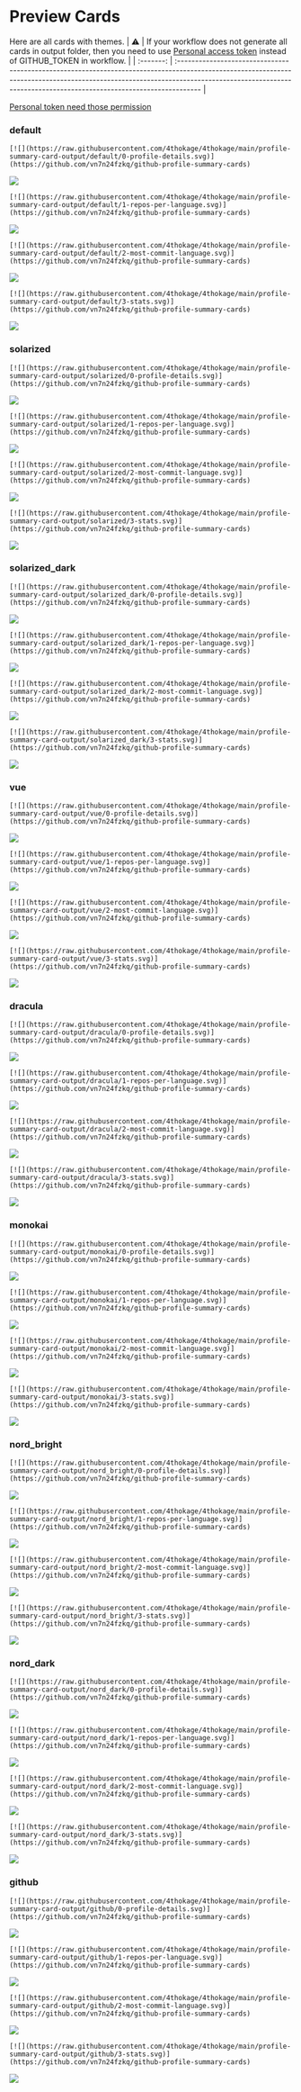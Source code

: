 
# Preview Cards

Here are all cards with themes.
| :warning: | If your workflow does not generate all cards in output folder, then you need to use [Personal access token](https://docs.github.com/en/actions/configuring-and-managing-workflows/creating-and-storing-encrypted-secrets) instead of GITHUB_TOKEN in workflow. |
| :-------: | :------------------------------------------------------------------------------------------------------------------------------------------------------------------------------------------------------------------------------------------------ |

[Personal token need those permission](https://github.com/vn7n24fzkq/github-profile-summary-cards/wiki/Personal-access-token-permissions)


### default


```
[![](https://raw.githubusercontent.com/4thokage/4thokage/main/profile-summary-card-output/default/0-profile-details.svg)](https://github.com/vn7n24fzkq/github-profile-summary-cards)
```
![](https://raw.githubusercontent.com/4thokage/4thokage/main/profile-summary-card-output/default/0-profile-details.svg)


```
[![](https://raw.githubusercontent.com/4thokage/4thokage/main/profile-summary-card-output/default/1-repos-per-language.svg)](https://github.com/vn7n24fzkq/github-profile-summary-cards)
```
![](https://raw.githubusercontent.com/4thokage/4thokage/main/profile-summary-card-output/default/1-repos-per-language.svg)


```
[![](https://raw.githubusercontent.com/4thokage/4thokage/main/profile-summary-card-output/default/2-most-commit-language.svg)](https://github.com/vn7n24fzkq/github-profile-summary-cards)
```
![](https://raw.githubusercontent.com/4thokage/4thokage/main/profile-summary-card-output/default/2-most-commit-language.svg)


```
[![](https://raw.githubusercontent.com/4thokage/4thokage/main/profile-summary-card-output/default/3-stats.svg)](https://github.com/vn7n24fzkq/github-profile-summary-cards)
```
![](https://raw.githubusercontent.com/4thokage/4thokage/main/profile-summary-card-output/default/3-stats.svg)


### solarized


```
[![](https://raw.githubusercontent.com/4thokage/4thokage/main/profile-summary-card-output/solarized/0-profile-details.svg)](https://github.com/vn7n24fzkq/github-profile-summary-cards)
```
![](https://raw.githubusercontent.com/4thokage/4thokage/main/profile-summary-card-output/solarized/0-profile-details.svg)


```
[![](https://raw.githubusercontent.com/4thokage/4thokage/main/profile-summary-card-output/solarized/1-repos-per-language.svg)](https://github.com/vn7n24fzkq/github-profile-summary-cards)
```
![](https://raw.githubusercontent.com/4thokage/4thokage/main/profile-summary-card-output/solarized/1-repos-per-language.svg)


```
[![](https://raw.githubusercontent.com/4thokage/4thokage/main/profile-summary-card-output/solarized/2-most-commit-language.svg)](https://github.com/vn7n24fzkq/github-profile-summary-cards)
```
![](https://raw.githubusercontent.com/4thokage/4thokage/main/profile-summary-card-output/solarized/2-most-commit-language.svg)


```
[![](https://raw.githubusercontent.com/4thokage/4thokage/main/profile-summary-card-output/solarized/3-stats.svg)](https://github.com/vn7n24fzkq/github-profile-summary-cards)
```
![](https://raw.githubusercontent.com/4thokage/4thokage/main/profile-summary-card-output/solarized/3-stats.svg)


### solarized_dark


```
[![](https://raw.githubusercontent.com/4thokage/4thokage/main/profile-summary-card-output/solarized_dark/0-profile-details.svg)](https://github.com/vn7n24fzkq/github-profile-summary-cards)
```
![](https://raw.githubusercontent.com/4thokage/4thokage/main/profile-summary-card-output/solarized_dark/0-profile-details.svg)


```
[![](https://raw.githubusercontent.com/4thokage/4thokage/main/profile-summary-card-output/solarized_dark/1-repos-per-language.svg)](https://github.com/vn7n24fzkq/github-profile-summary-cards)
```
![](https://raw.githubusercontent.com/4thokage/4thokage/main/profile-summary-card-output/solarized_dark/1-repos-per-language.svg)


```
[![](https://raw.githubusercontent.com/4thokage/4thokage/main/profile-summary-card-output/solarized_dark/2-most-commit-language.svg)](https://github.com/vn7n24fzkq/github-profile-summary-cards)
```
![](https://raw.githubusercontent.com/4thokage/4thokage/main/profile-summary-card-output/solarized_dark/2-most-commit-language.svg)


```
[![](https://raw.githubusercontent.com/4thokage/4thokage/main/profile-summary-card-output/solarized_dark/3-stats.svg)](https://github.com/vn7n24fzkq/github-profile-summary-cards)
```
![](https://raw.githubusercontent.com/4thokage/4thokage/main/profile-summary-card-output/solarized_dark/3-stats.svg)


### vue


```
[![](https://raw.githubusercontent.com/4thokage/4thokage/main/profile-summary-card-output/vue/0-profile-details.svg)](https://github.com/vn7n24fzkq/github-profile-summary-cards)
```
![](https://raw.githubusercontent.com/4thokage/4thokage/main/profile-summary-card-output/vue/0-profile-details.svg)


```
[![](https://raw.githubusercontent.com/4thokage/4thokage/main/profile-summary-card-output/vue/1-repos-per-language.svg)](https://github.com/vn7n24fzkq/github-profile-summary-cards)
```
![](https://raw.githubusercontent.com/4thokage/4thokage/main/profile-summary-card-output/vue/1-repos-per-language.svg)


```
[![](https://raw.githubusercontent.com/4thokage/4thokage/main/profile-summary-card-output/vue/2-most-commit-language.svg)](https://github.com/vn7n24fzkq/github-profile-summary-cards)
```
![](https://raw.githubusercontent.com/4thokage/4thokage/main/profile-summary-card-output/vue/2-most-commit-language.svg)


```
[![](https://raw.githubusercontent.com/4thokage/4thokage/main/profile-summary-card-output/vue/3-stats.svg)](https://github.com/vn7n24fzkq/github-profile-summary-cards)
```
![](https://raw.githubusercontent.com/4thokage/4thokage/main/profile-summary-card-output/vue/3-stats.svg)


### dracula


```
[![](https://raw.githubusercontent.com/4thokage/4thokage/main/profile-summary-card-output/dracula/0-profile-details.svg)](https://github.com/vn7n24fzkq/github-profile-summary-cards)
```
![](https://raw.githubusercontent.com/4thokage/4thokage/main/profile-summary-card-output/dracula/0-profile-details.svg)


```
[![](https://raw.githubusercontent.com/4thokage/4thokage/main/profile-summary-card-output/dracula/1-repos-per-language.svg)](https://github.com/vn7n24fzkq/github-profile-summary-cards)
```
![](https://raw.githubusercontent.com/4thokage/4thokage/main/profile-summary-card-output/dracula/1-repos-per-language.svg)


```
[![](https://raw.githubusercontent.com/4thokage/4thokage/main/profile-summary-card-output/dracula/2-most-commit-language.svg)](https://github.com/vn7n24fzkq/github-profile-summary-cards)
```
![](https://raw.githubusercontent.com/4thokage/4thokage/main/profile-summary-card-output/dracula/2-most-commit-language.svg)


```
[![](https://raw.githubusercontent.com/4thokage/4thokage/main/profile-summary-card-output/dracula/3-stats.svg)](https://github.com/vn7n24fzkq/github-profile-summary-cards)
```
![](https://raw.githubusercontent.com/4thokage/4thokage/main/profile-summary-card-output/dracula/3-stats.svg)


### monokai


```
[![](https://raw.githubusercontent.com/4thokage/4thokage/main/profile-summary-card-output/monokai/0-profile-details.svg)](https://github.com/vn7n24fzkq/github-profile-summary-cards)
```
![](https://raw.githubusercontent.com/4thokage/4thokage/main/profile-summary-card-output/monokai/0-profile-details.svg)


```
[![](https://raw.githubusercontent.com/4thokage/4thokage/main/profile-summary-card-output/monokai/1-repos-per-language.svg)](https://github.com/vn7n24fzkq/github-profile-summary-cards)
```
![](https://raw.githubusercontent.com/4thokage/4thokage/main/profile-summary-card-output/monokai/1-repos-per-language.svg)


```
[![](https://raw.githubusercontent.com/4thokage/4thokage/main/profile-summary-card-output/monokai/2-most-commit-language.svg)](https://github.com/vn7n24fzkq/github-profile-summary-cards)
```
![](https://raw.githubusercontent.com/4thokage/4thokage/main/profile-summary-card-output/monokai/2-most-commit-language.svg)


```
[![](https://raw.githubusercontent.com/4thokage/4thokage/main/profile-summary-card-output/monokai/3-stats.svg)](https://github.com/vn7n24fzkq/github-profile-summary-cards)
```
![](https://raw.githubusercontent.com/4thokage/4thokage/main/profile-summary-card-output/monokai/3-stats.svg)


### nord_bright


```
[![](https://raw.githubusercontent.com/4thokage/4thokage/main/profile-summary-card-output/nord_bright/0-profile-details.svg)](https://github.com/vn7n24fzkq/github-profile-summary-cards)
```
![](https://raw.githubusercontent.com/4thokage/4thokage/main/profile-summary-card-output/nord_bright/0-profile-details.svg)


```
[![](https://raw.githubusercontent.com/4thokage/4thokage/main/profile-summary-card-output/nord_bright/1-repos-per-language.svg)](https://github.com/vn7n24fzkq/github-profile-summary-cards)
```
![](https://raw.githubusercontent.com/4thokage/4thokage/main/profile-summary-card-output/nord_bright/1-repos-per-language.svg)


```
[![](https://raw.githubusercontent.com/4thokage/4thokage/main/profile-summary-card-output/nord_bright/2-most-commit-language.svg)](https://github.com/vn7n24fzkq/github-profile-summary-cards)
```
![](https://raw.githubusercontent.com/4thokage/4thokage/main/profile-summary-card-output/nord_bright/2-most-commit-language.svg)


```
[![](https://raw.githubusercontent.com/4thokage/4thokage/main/profile-summary-card-output/nord_bright/3-stats.svg)](https://github.com/vn7n24fzkq/github-profile-summary-cards)
```
![](https://raw.githubusercontent.com/4thokage/4thokage/main/profile-summary-card-output/nord_bright/3-stats.svg)


### nord_dark


```
[![](https://raw.githubusercontent.com/4thokage/4thokage/main/profile-summary-card-output/nord_dark/0-profile-details.svg)](https://github.com/vn7n24fzkq/github-profile-summary-cards)
```
![](https://raw.githubusercontent.com/4thokage/4thokage/main/profile-summary-card-output/nord_dark/0-profile-details.svg)


```
[![](https://raw.githubusercontent.com/4thokage/4thokage/main/profile-summary-card-output/nord_dark/1-repos-per-language.svg)](https://github.com/vn7n24fzkq/github-profile-summary-cards)
```
![](https://raw.githubusercontent.com/4thokage/4thokage/main/profile-summary-card-output/nord_dark/1-repos-per-language.svg)


```
[![](https://raw.githubusercontent.com/4thokage/4thokage/main/profile-summary-card-output/nord_dark/2-most-commit-language.svg)](https://github.com/vn7n24fzkq/github-profile-summary-cards)
```
![](https://raw.githubusercontent.com/4thokage/4thokage/main/profile-summary-card-output/nord_dark/2-most-commit-language.svg)


```
[![](https://raw.githubusercontent.com/4thokage/4thokage/main/profile-summary-card-output/nord_dark/3-stats.svg)](https://github.com/vn7n24fzkq/github-profile-summary-cards)
```
![](https://raw.githubusercontent.com/4thokage/4thokage/main/profile-summary-card-output/nord_dark/3-stats.svg)


### github


```
[![](https://raw.githubusercontent.com/4thokage/4thokage/main/profile-summary-card-output/github/0-profile-details.svg)](https://github.com/vn7n24fzkq/github-profile-summary-cards)
```
![](https://raw.githubusercontent.com/4thokage/4thokage/main/profile-summary-card-output/github/0-profile-details.svg)


```
[![](https://raw.githubusercontent.com/4thokage/4thokage/main/profile-summary-card-output/github/1-repos-per-language.svg)](https://github.com/vn7n24fzkq/github-profile-summary-cards)
```
![](https://raw.githubusercontent.com/4thokage/4thokage/main/profile-summary-card-output/github/1-repos-per-language.svg)


```
[![](https://raw.githubusercontent.com/4thokage/4thokage/main/profile-summary-card-output/github/2-most-commit-language.svg)](https://github.com/vn7n24fzkq/github-profile-summary-cards)
```
![](https://raw.githubusercontent.com/4thokage/4thokage/main/profile-summary-card-output/github/2-most-commit-language.svg)


```
[![](https://raw.githubusercontent.com/4thokage/4thokage/main/profile-summary-card-output/github/3-stats.svg)](https://github.com/vn7n24fzkq/github-profile-summary-cards)
```
![](https://raw.githubusercontent.com/4thokage/4thokage/main/profile-summary-card-output/github/3-stats.svg)

